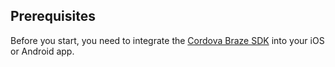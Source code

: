 ## Prerequisites

Before you start, you need to integrate the [Cordova Braze SDK]({{site.baseurl}}/developer_guide/platform_integration_guides/cordova/initial_setup/integration/) into your iOS or Android app.